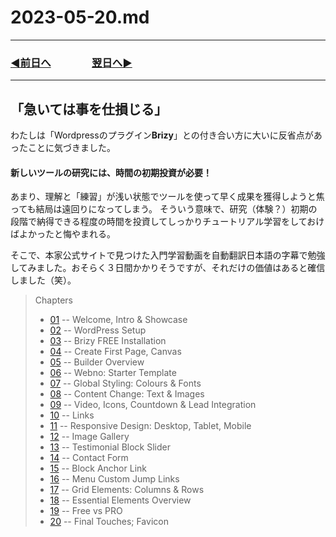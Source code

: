# 2023-05-20.md
---
### [◀️前日へ](https://github.com/yuasys/chatty-journal/blob/main/2023/05/2023-05-19.md)&emsp;&emsp;&emsp;&emsp;[翌日へ▶️](https://github.com/yuasys/chatty-journal/blob/main/2023/05/2023-05-21.md)
---

## 「急いては事を仕損じる」
わたしは「Wordpressのプラグイン<b>Brizy</b>」との付き合い方に大いに反省点があったことに気づきました。

#### 新しいツールの研究には、時間の初期投資が必要！

あまり、理解と「練習」が浅い状態でツールを使って早く成果を獲得しようと焦っても結局は遠回りになってしまう。
そういう意味で、研究（体験？）初期の段階で納得できる程度の時間を投資してしっかりチュートリアル学習をしておけばよかったと悔やまれる。

そこで、本家公式サイトで見つけた入門学習動画を自動翻訳日本語の字幕で勉強してみました。おそらく３日間かかりそうですが、それだけの価値はあると確信しました（笑）。

> Chapters
> - [01](https://www.youtube.com/watch?v=DJZ-thLLv1A&list=PLSWJ3G5dn_5jtFakS3iiRYcjBm7I_cVoN&index=1&t=0s) -- Welcome, Intro & Showcase
> - [02](https://www.youtube.com/watch?v=DJZ-thLLv1A&list=PLSWJ3G5dn_5jtFakS3iiRYcjBm7I_cVoN&index=1&t=163s) -- WordPress Setup
> - [03](https://www.youtube.com/watch?v=DJZ-thLLv1A&list=PLSWJ3G5dn_5jtFakS3iiRYcjBm7I_cVoN&index=1&t=412s) -- Brizy FREE Installation
> - [04](https://www.youtube.com/watch?v=DJZ-thLLv1A&list=PLSWJ3G5dn_5jtFakS3iiRYcjBm7I_cVoN&index=1&t=603s) -- Create First Page, Canvas
> - [05](https://www.youtube.com/watch?v=DJZ-thLLv1A&list=PLSWJ3G5dn_5jtFakS3iiRYcjBm7I_cVoN&index=1&t=891s) -- Builder Overview
> - [06]() -- Webno: Starter Template
> - [07]() -- Global Styling: Colours & Fonts
> - [08]() -- Content Change: Text & Images
> - [09]() -- Video, Icons, Countdown & Lead Integration
> - [10]() -- Links
> - [11]() -- Responsive Design: Desktop, Tablet, Mobile
> - [12]() -- Image Gallery
> - [13]() -- Testimonial Block Slider
> - [14]() -- Contact Form
> - [15]() -- Block Anchor Link
> - [16]() -- Menu Custom Jump Links
> - [17]() -- Grid Elements: Columns & Rows
> - [18]() -- Essential Elements Overview
> - [19]() -- Free vs PRO
> - [20]() -- Final Touches; Favicon


